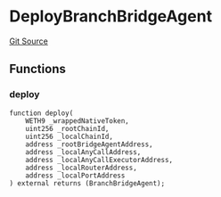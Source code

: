 # DeployBranchBridgeAgent
[Git Source](https://github.com/Maia-DAO/test-env-V2/blob/84b5f9e8695c91ddb02f27bb3dfb1c652f55ced4/ulysses-omnichain/BranchBridgeAgent.sol)


## Functions
### deploy


```solidity
function deploy(
    WETH9 _wrappedNativeToken,
    uint256 _rootChainId,
    uint256 _localChainId,
    address _rootBridgeAgentAddress,
    address _localAnyCallAddress,
    address _localAnyCallExecutorAddress,
    address _localRouterAddress,
    address _localPortAddress
) external returns (BranchBridgeAgent);
```

